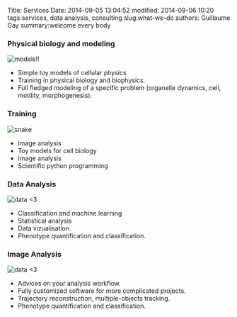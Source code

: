 Title: Services
Date: 2014-09-05 13:04:52
modified: 2014-09-06 10:20
tags:services, data analysis, consulting
slug:what-we-do
authors: Guillaume Gay
summary:welcome every body

<!--category:  -->

<!-- <hr/> -->
<!-- <div class="row"> -->
<!--   <div class="col-lg-12"> -->
<!--     <div class="bs-component"> -->
<!--       <\!-- <h3><em>Bienvenus</em></h3> -\-> -->
<!--       <blockquote class="pull-right"> -->
<!-- 	<em>DamCB fournis des services en -->
<!-- 	logiciels libres pour permettre aux biologistes de tirer le -->
<!-- 	meilleur parti de leurs données expérimentales.  Notre -->
<!-- 	expertise technique réside dans le dévelopement -->
<!-- 	de <strong>modélisations numérique</strong> -->
<!-- 	et <strong>l'analyse de données</strong>.  Ces compétences -->
<!-- 	sont appliquées dans divers projets en biologie cellulaire et -->
<!-- 	du dévelopement.</em> -->
<!--       </blockquote> -->
<!--     </div> -->
<!--   </div> -->
<!--   <div class="col-lg-12"> -->
<!--     <div class="bs-component"> -->
<!--       <blockquote>DamCB offers free and open source sotware services to help biologists get the most out of their experiments. -->
<!-- 	Our area of expertise is in the development of tailored <strong>data driven modeling</strong> -->
<!-- 	and <strong>image analysis in 3D+t</strong> of living organisms, -->
<!-- 	from the single cell to the epithelium. -->
<!--       </blockquote> -->
<!--     </div> -->
<!--   </div> -->
<!-- </div> -->
<!-- <hr/> -->


### Physical biology and modeling

![models!!]({filename}/images/logo_modeling.png)

-   Simple toy models of cellular physics
-   Training in physical biology and biophysics.
-   Full fledged modeling of a specific problem (organelle dynamics,
    cell, motility, morphogenesis).

### Training

![snake]({filename}/images/logo_python.png)

-   Image analysis
-   Toy models for cell biology
-   Image analysis
-   Scientific python programming

### Data Analysis

![data <3]({filename}/images/logo_data.png)

-   Classification and machine learning
-   Statistical analysis
-   Data vizualisation
-   Phenotype quantification and classification.

### Image Analysis

![data <3]({filename}/images/logo_image.png)

-   Advices on your analysis workflow.
-   Fully customized software for more complicated projects.
-   Trajectory reconstruction, multiple-objects tracking.
-   Phenotype quantification and classification.

